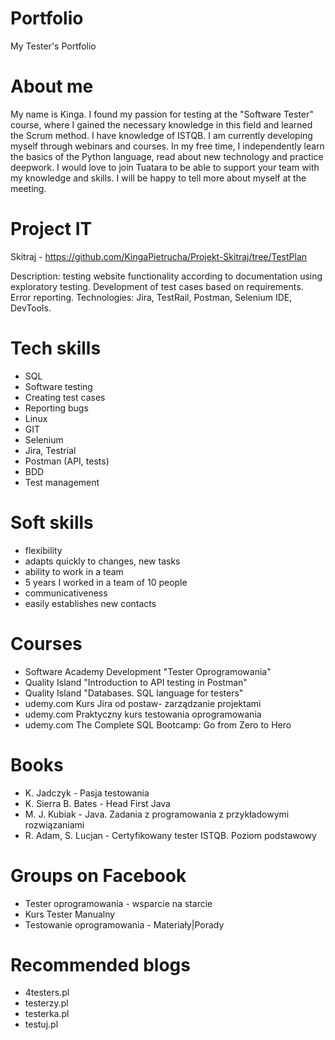 
# Portfolio
My Tester's Portfolio

# About me
 My name is Kinga. I found my passion for testing at the "Software Tester" course, where 
I gained the necessary knowledge in this field and learned the Scrum method. I have knowledge of ISTQB. I am currently developing myself through webinars and courses. In my free time, I independently learn the basics of the Python language, read about new technology and practice deepwork. I would love to join Tuatara to be able to support your team with my knowledge and skills. 
I will be happy to tell more about myself at the meeting.

# Project IT
Skitraj - https://github.com/KingaPietrucha/Projekt-Skitraj/tree/TestPlan

Description: testing website functionality according to documentation using exploratory testing. Development of test cases based on requirements. Error reporting. 
Technologies: Jira, TestRail, Postman, Selenium IDE, DevTools.


# Tech skills
  - SQL
  - Software testing
  - Creating test cases
  - Reporting bugs
  - Linux
  - GIT
  - Selenium
  - Jira, Testrial
  - Postman (API, tests)
  - BDD
  - Test management
  
 # Soft skills

  - flexibility 
  - adapts quickly to changes, new tasks
  - ability to work in a team 
  - 5 years I worked in a team of 10 people
  - communicativeness 
  - easily establishes new contacts
  
# Courses
  - Software Academy Development "Tester Oprogramowania" 
  - Quality Island "Introduction to API testing in Postman"
  - Quality Island "Databases. SQL language for testers"
  - udemy.com Kurs Jira od postaw- zarządzanie projektami
  - udemy.com Praktyczny kurs testowania oprogramowania
  - udemy.com The Complete SQL Bootcamp: Go from Zero to Hero
  
 
# Books
  - K. Jadczyk - Pasja testowania
  - K. Sierra B. Bates - Head First Java
  - M. J. Kubiak - Java. Zadania z programowania z przykładowymi rozwiązaniami
  - R. Adam, S. Lucjan - Certyfikowany tester ISTQB. Poziom podstawowy 
  
# Groups on Facebook
  - Tester oprogramowania - wsparcie na starcie
  - Kurs Tester Manualny
  - Testowanie oprogramowania - Materiały|Porady
  
  
# Recommended blogs
  - 4testers.pl
  - testerzy.pl
  - testerka.pl
  - testuj.pl
